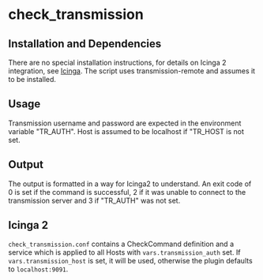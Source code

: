 # check_transmission

## Installation and Dependencies

There are no special installation instructions, for details on Icinga 2
integration, see [Icinga](todo:link). The script uses transmission-remote
and assumes it to be installed.

## Usage
Transmission username and password are expected in the environment variable
"TR\_AUTH". Host is assumed to be localhost if "TR\_HOST is not set.

## Output
The output is formatted in a way for Icinga2 to understand. An exit code of 0
is set if the command is successful, 2 if it was unable to connect to the
transmission server and 3 if "TR\_AUTH" was not set.

## Icinga 2
`check_transmission.conf` contains a CheckCommand definition and a service
which is applied to all Hosts with `vars.transmission_auth` set. If
`vars.transmission_host` is set, it will be used, otherwise the plugin
defaults to `localhost:9091`.
